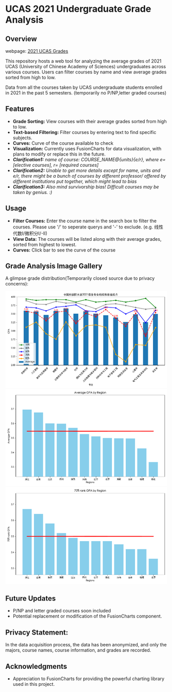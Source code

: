 # UCAS 2021 Undergraduate Grade Analysis

## Overview
webpage: [2021 UCAS Grades](https://sjj1017.github.io/ucourses/)

This repository hosts a web tool for analyzing the average grades of 2021 UCAS (University of Chinese Academy of Sciences) undergraduates across various courses. Users can filter courses by name and view average grades sorted from high to low.

Data from all the courses taken by UCAS undergraduate students enrolled in 2021 in the past 5 semesters. (temporarily no P/NP,letter graded courses)

## Features

- **Grade Sorting:** View courses with their average grades sorted from high to low.
- **Text-based Filtering:** Filter courses by entering text to find specific subjects.
- **Curves:** Curve of the course available to check
- **Visualization:** Currently uses FusionCharts for data visualization, with plans to modify or replace this in the future.
- ***Clarification1:** name of course: COURSE_NAME@{units}{e/r}, where e=[elective courses], r= [required courses]*
- ***Clarification2:** Unable to get more details except for name, units and e/r, there might be a bunch of courses by different professor/ offered by different institutions put together, which might lead to bias*
- ***Clarification3:** Also mind survivorship bias! Difficult courses may be taken by genius. :)*

## Usage

- **Filter Courses:** Enter the course name in the search box to filter the courses. Please use '/' to seperate querys and '-' to exclude. (e.g. 线性代数I/微积分I/-II)
- **View Data:** The courses will be listed along with their average grades, sorted from highest to lowest.
- **Curves:** Click bar to see the curve of the course
## Grade Analysis Image Gallery

A glimpse grade distribution(Temporarily closed source due to privacy concerns):

![GPA Major distribution](GPA.png "GPA Major distribution")
![Region_Avg](region_avg.png "Region avg GPA distribution")
![Region70](region_median.png "Region 70%rank GPA distribution")

## Future Updates
- P/NP and letter graded courses soon included
- Potential replacement or modification of the FusionCharts component.

## Privacy Statement:
In the data acquisition process, the data has been anonymized, and only the majors, course names, course information, and grades are recorded.

## Acknowledgments
- Appreciation to FusionCharts for providing the powerful charting library used in this project.
